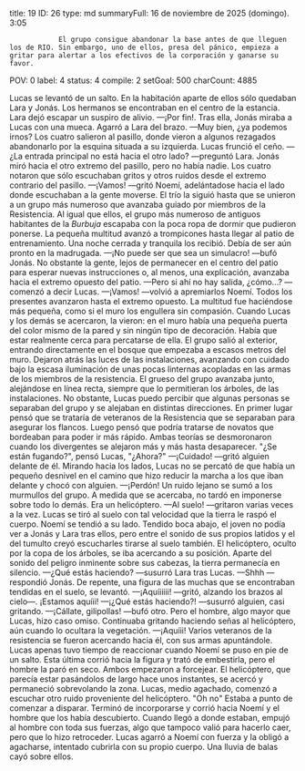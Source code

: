 title:          19
ID:             26
type:           md
summaryFull:    16 de noviembre de 2025 (domingo). 3:05
                
                El grupo consigue abandonar la base antes de que lleguen los de RIO. Sin embargo, uno de ellos, presa del pánico, empieza a gritar para alertar a los efectivos de la corporación y ganarse su favor.
POV:            0
label:          4
status:         4
compile:        2
setGoal:        500
charCount:      4885


Lucas se levantó de un salto. En la habitación aparte de ellos sólo quedaban Lara y Jonás. Los hermanos se encontraban en el centro de la estancia.
Lara dejó escapar un suspiro de alivio.
—¡Por fin!.
Tras ella, Jonás miraba a Lucas con una mueca. Agarró a Lara del brazo.
—Muy bien, ¿ya podemos irnos?
Los cuatro salieron al pasillo, donde vieron a algunos rezagados abandonarlo por la esquina situada a su izquierda.
Lucas frunció el ceño.
—¿La entrada principal no está hacia el otro lado? —preguntó Lara.
Jonás miró hacia el otro extremo del pasillo, pero no había nadie. Los cuatro notaron que sólo escuchaban gritos y otros ruidos desde el extremo contrario del pasillo.
—¡Vamos! —gritó Noemí, adelántadose hacia el lado donde escuchaban a la gente moverse.
El trío la siguió hasta que se unieron a un grupo más numeroso que avanzaba guiado por miembros de la Resistencia. Al igual que ellos, el grupo más numeroso de antiguos habitantes de la *Burbuja* escapaba con la poca ropa de dormir que pudieron ponerse.
La pequeña multitud avanzó a trompicones hasta llegar al patio de entrenamiento. Una noche cerrada y tranquila los recibió. Debía de ser aún pronto en la madrugada.
—¡No puede ser que sea un simulacro! —bufó Jonás.
No obstante la gente, lejos de permanecer en el centro del patio para esperar nuevas instrucciones o, al menos, una explicación, avanzaba hacia el extremo opuesto del patio.
—Pero si ahí no hay salida, ¿cómo...? —comenzó a decir Lucas.
—¡Vamos! —volvió a apremiarlos Noemí.
Todos los presentes avanzaron hasta el extremo opuesto. La multitud fue haciéndose más pequeña, como si el muro los engullera sin compasión.
Cuando Lucas y los demás se acercaron, la vieron: en el muro había una pequeña puerta del color mismo de la pared y sin ningún tipo de decoración. Había que estar realmente cerca para percatarse de ella.
El grupo salió al exterior, entrando directamente en el bosque que empezaba a escasos metros del muro.
Dejaron atrás las luces de las instalaciones, avanzando con cuidado bajo la escasa iluminación de unas pocas linternas acopladas en las armas de los miembros de la resistencia.
El grueso del grupo avanzaba junto, alejándose en línea recta, siempre que lo permitieran los árboles, de las instalaciones. No obstante, Lucas puedo percibir que algunas personas se separaban del grupo y se alejaban en distintas direcciones.
En primer lugar pensó que se trataría de veteranos de la Resistencia que se separaban para asegurar los flancos. Luego pensó que podría tratarse de novatos que bordeaban para poder ir más rápido.
Ambas teorías se desmoronaron cuando los divergentes se alejaron más y más hasta desaparecer.
"¿Se están fugando?", pensó Lucas, "¿Ahora?"
—¡Cuidado! —gritó alguien delante de él.
Mirando hacia los lados, Lucas no se percató de que había un pequeño desnivel en el camino que hizo reducir la marcha a los que iban delante y chocó con alguien.
—¡Perdón!
Un ruido lejano se sumó a los murmullos del grupo. A medida que se acercaba, no tardó en imponerse sobre todo lo demás.
Era un helicóptero.
—Al suelo! —gritaron varias veces a la vez.
Lucas se tiró al suelo con tal velocidad que la tierra le raspó el cuerpo. Noemí se tendió a su lado.
Tendido boca abajo, el joven no podía ver a Jonás y Lara tras ellos, pero entre el sonido de sus propios latidos y el del tumulto creyó escucharles tirarse al suelo también.
El helicóptero, oculto por la copa de los árboles, se iba acercando a su posición. Aparte del sonido del peligro inminente sobre sus cabezas, la tierra permanecía en silencio.
—¿Qué estás haciendo? —susurró Lara tras Lucas.
—Shhh —respondió Jonás.
De repente, una figura de las muchas que se encontraban tendidas en el suelo, se levantó.
—¡Aquíiiiii! —gritó, alzando los brazos al cielo—. ¡Estamos aquíii!
—¡¿Qué estás haciendo?! —susurró alguien, casi gritando.
—¡Cállate, gilipollas! —bufó otro.
Pero el hombre, algo mayor que Lucas, hizo caso omiso. Continuaba gritando haciendo señas al helicóptero, aún cuando lo ocultara la vegetación.
—¡Aquíii!
Varios veteranos de la resistencia se fueron acercando hacia él, con sus armas apuntándole.
Lucas apenas tuvo tiempo de reaccionar cuando Noemí se puso en pie de un salto. Esta última corrió hacia la figura y trató de embestirla, pero el hombre la paró en seco. Ambos empezaron a forcejear.
El helicóptero, que parecía estar pasándolos de largo hace unos instantes, se acercó y permaneció sobrevolando la zona.
Lucas, medio agachado, comenzó a escuchar otro ruido proveniente del helicóptero.
"Oh no"
Estaba a punto de comenzar a disparar.
Terminó de incorporarse y corrió hacia Noemí y el hombre que los había descubierto. Cuando llegó a donde estaban, empujó al hombre con toda sus fuerzas, algo que tampoco valió para hacerlo caer, pero que lo hizo retroceder. Lucas agarró a Noemí con fuerza y la obligó a agacharse, intentado cubrirla con su propio cuerpo.
Una lluvia de balas cayó sobre ellos.